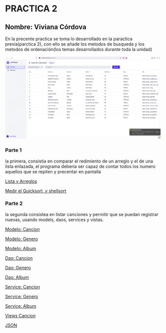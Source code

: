 # PRACTICA 2
## Nombre: Viviana Córdova 
En la precente practica se toma lo desarrollado en la paractica previa(parctica 2), con ello se añade los metodos de busqueda y los metodos de ordenación(los temas desarrollados durante toda la unidad) 

![imagen](https://github.com/vivinaCordova/Practica-2/blob/main/Captura%20de%20pantalla%20de%202025-06-11%2008-34-12.png)
### Parte 1
la primera, consistia en comparar el redimiento de un arreglo y el de una lista enlazada, el programa deberia ser capaz de contar todos los numero aquellos que se repiten y precentar en pantalla

[Lista y Arreglos](https://github.com/vivinaCordova/Practica-2/blob/main/src/main/java/org/unl/music/base/controller/data_struct/list/LinkedListPractica.java)

[Medir el Quicksort, y shellsort](https://github.com/vivinaCordova/Practica-2/blob/main/src/main/java/org/unl/music/base/controller/data_struct/list/PPractica.java)


### Parte 2
la segunda consistea en listar canciones y permitir que se puedan registrar nuevas, usando models, daos, services y vistas.

[Modelo: Cancion](https://github.com/vivinaCordova/Practica-2/blob/main/src/main/java/org/unl/music/base/models/Cancion.java)

[Modelo: Genero](https://github.com/vivinaCordova/Practica-2/blob/main/src/main/java/org/unl/music/base/models/Genero.java)

[Modelo: Album](https://github.com/vivinaCordova/Practica-2/blob/main/src/main/java/org/unl/music/base/models/Album.java)

[Dao: Cancion](https://github.com/vivinaCordova/Practica-2/blob/main/src/main/java/org/unl/music/base/controller/dao/dao_models/DaoCancion.java)

[Dao: Genero](https://github.com/vivinaCordova/Practica-2/blob/main/src/main/java/org/unl/music/base/controller/dao/dao_models/DaoGenero.java)

[Dao: Album](https://github.com/vivinaCordova/Practica-2/blob/main/src/main/java/org/unl/music/base/controller/dao/dao_models/DaoAlbum.java)

[Service: Cancion](https://github.com/vivinaCordova/Practica-2/blob/main/src/main/java/org/unl/music/base/controller/services/CancionService.java)

[Service: Genero](https://github.com/vivinaCordova/Practica-2/blob/main/src/main/java/org/unl/music/base/controller/services/GeneroService.java)

[Service: Album](https://github.com/vivinaCordova/Practica-2/blob/main/src/main/java/org/unl/music/base/controller/services/AlbumService.java)


[Views Cancion](https://github.com/vivinaCordova/Practica-2/blob/main/src/main/frontend/views/cancion-list.tsx)

[JSON](https://github.com/vivinaCordova/Practica-2/tree/main/data)
